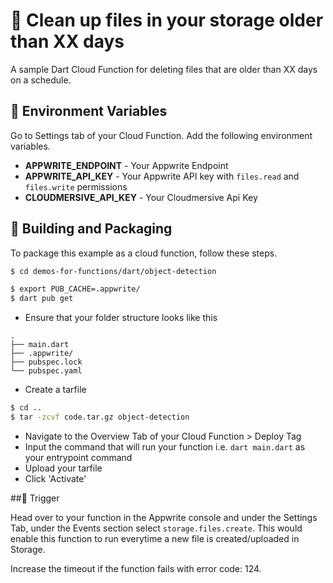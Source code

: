 # 🚮 Clean up files in your storage older than XX days
A sample Dart Cloud Function for deleting files that are older than XX days on a schedule.

## 📝 Environment Variables
Go to Settings tab of your Cloud Function. Add the following environment variables.

* **APPWRITE_ENDPOINT** - Your Appwrite Endpoint
* **APPWRITE_API_KEY** - Your Appwrite API key with `files.read` and `files.write` permissions
* **CLOUDMERSIVE_API_KEY** - Your Cloudmersive Api Key

## 🚀 Building and Packaging

To package this example as a cloud function, follow these steps.

```bash
$ cd demos-for-functions/dart/object-detection

$ export PUB_CACHE=.appwrite/
$ dart pub get

```
* Ensure that your folder structure looks like this 
```
.
├── main.dart
├── .appwrite/
├── pubspec.lock
└── pubspec.yaml
```

* Create a tarfile

```bash
$ cd ..
$ tar -zcvf code.tar.gz object-detection
```

* Navigate to the Overview Tab of your Cloud Function > Deploy Tag
* Input the command that will run your function i.e. `dart main.dart` as your entrypoint command
* Upload your tarfile 
* Click 'Activate'

##🎯 Trigger

Head over to your function in the Appwrite console and under the Settings Tab, under the Events section select `storage.files.create`. This would enable this function to run everytime a new file is created/uploaded in Storage.

Increase the timeout if the function fails with error code: 124.
